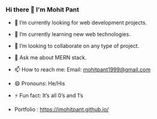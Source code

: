 ### Hi there 👋 I'm Mohit Pant


- 🔭 I’m currently looking for web development projects.
- 🌱 I’m currently learning new web technologies.
- 👯 I’m looking to collaborate on any type of project.
- 💬 Ask me about MERN stack.
- 📫 How to reach me: Email: mohitpant1999@gmail.com
- 😄 Pronouns: He/His 
- ⚡ Fun fact: It’s all 0’s and 1’s 

- Portfolio : https://imohitpant.github.io/


